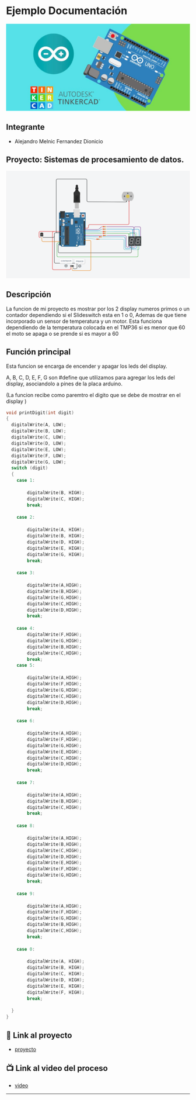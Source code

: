 # Ejemplo Documentación 
![Tinkercad](./imagenes/imagenprincipal.jpg)


## Integrante
- Alejandro Melnic Fernandez Dionicio


## Proyecto: Sistemas de procesamiento de datos.
![Tinkercad](./imagenes/parcial.PNG)


## Descripción
La funcion de mi proyecto es mostrar por los 2 display numeros primos o un contador dependiendo si el Slideswitch esta en 1 o 0, Ademas de que tiene incorporado un sensor de temperatura y un motor. Esta funciona dependiendo de la temperatura colocada en el TMP36
si es menor que 60 el moto se apaga o se prende si es mayor a 60

## Función principal
Esta funcion se encarga de encender y apagar los leds del display.

A, B, C, D, E, F, G son #define que utilizamos para agregar los leds del display, asociandolo a pines de la placa arduino.

(La funcion recibe como paremtro el digito que se debe de mostrar en el display )

~~~ C (lenguaje en el que esta escrito)
void printDigit(int digit)
{
  digitalWrite(A, LOW);
  digitalWrite(B, LOW);
  digitalWrite(C, LOW);
  digitalWrite(D, LOW);
  digitalWrite(E, LOW);
  digitalWrite(F, LOW);
  digitalWrite(G, LOW);
  switch (digit)
  {
    case 1:
    
    	digitalWrite(B, HIGH);
    	digitalWrite(C, HIGH);
      	break;
    
    case 2:
    
    	digitalWrite(A, HIGH);
    	digitalWrite(B, HIGH);
    	digitalWrite(D, HIGH);
    	digitalWrite(E, HIGH);
    	digitalWrite(G, HIGH);
      	break;
    
    case 3:
    
    	digitalWrite(A,HIGH);
      	digitalWrite(B,HIGH);
      	digitalWrite(G,HIGH);
      	digitalWrite(C,HIGH);
      	digitalWrite(D,HIGH);
        break;
    
    case 4:
        digitalWrite(F,HIGH);
      	digitalWrite(G,HIGH);
      	digitalWrite(B,HIGH);
      	digitalWrite(C,HIGH);
      	break;
    case 5:
    
      	digitalWrite(A,HIGH);
      	digitalWrite(F,HIGH);
      	digitalWrite(G,HIGH);
      	digitalWrite(C,HIGH);
      	digitalWrite(D,HIGH);
      	break;
    
    case 6:
    
      	digitalWrite(A,HIGH);
      	digitalWrite(F,HIGH);
      	digitalWrite(G,HIGH);
      	digitalWrite(E,HIGH);
      	digitalWrite(C,HIGH);
      	digitalWrite(D,HIGH);
      	break;
    
    case 7:
    
      	digitalWrite(A,HIGH);
      	digitalWrite(B,HIGH);
      	digitalWrite(C,HIGH);
      	break;
    
    case 8:
    
      	digitalWrite(A,HIGH);
      	digitalWrite(B,HIGH);
      	digitalWrite(C,HIGH);
      	digitalWrite(D,HIGH);
      	digitalWrite(E,HIGH);
      	digitalWrite(F,HIGH);
      	digitalWrite(G,HIGH);
      	break;
    
    case 9:
    
      	digitalWrite(A,HIGH);
      	digitalWrite(F,HIGH);
      	digitalWrite(G,HIGH);
      	digitalWrite(B,HIGH);
      	digitalWrite(C,HIGH);
        break;
    
    case 0:
    
      	digitalWrite(A, HIGH);
      	digitalWrite(B, HIGH);
      	digitalWrite(C, HIGH);
      	digitalWrite(D, HIGH);
      	digitalWrite(E, HIGH);
      	digitalWrite(F, HIGH);
      	break;
    
  }
}
~~~

## :robot: Link al proyecto
- [proyecto](https://www.tinkercad.com/things/3wtvJjh8nW9)
## :tv: Link al video del proceso
- [video](https://youtu.be/wMjavLMhmy8)

---
